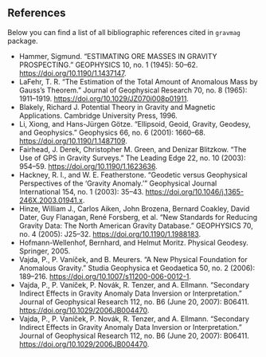 ## References

Below you can find a list of all bibliographic references cited in `gravmag`
package.

* Hammer, Sigmund. “ESTIMATING ORE MASSES IN GRAVITY PROSPECTING.” GEOPHYSICS 10, no. 1 (1945): 50–62. https://doi.org/10.1190/1.1437147.
* LaFehr, T. R. “The Estimation of the Total Amount of Anomalous Mass by Gauss’s Theorem.” Journal of Geophysical Research 70, no. 8 (1965): 1911–1919. https://doi.org/10.1029/JZ070i008p01911.
* Blakely, Richard J. Potential Theory in Gravity and Magnetic Applications.
Cambridge University Press, 1996.
* Li, Xiong, and Hans-Jürgen Götze. “Ellipsoid, Geoid, Gravity, Geodesy, and Geophysics.” Geophysics 66, no. 6 (2001): 1660–68. https://doi.org/10.1190/1.1487109.
* Fairhead, J. Derek, Christopher M. Green, and Denizar Blitzkow. “The Use of GPS in Gravity Surveys.” The Leading Edge 22, no. 10 (2003): 954–59. https://doi.org/10.1190/1.1623636.
* Hackney, R. I., and W. E. Featherstone. “Geodetic versus Geophysical Perspectives of the ‘Gravity Anomaly.’” Geophysical Journal International 154, no. 1 (2003): 35–43. https://doi.org/10.1046/j.1365-246X.2003.01941.x.
* Hinze, William J., Carlos Aiken, John Brozena, Bernard Coakley, David Dater, Guy Flanagan, René Forsberg, et al. “New Standards for Reducing Gravity Data: The North American Gravity Database.” GEOPHYSICS 70, no. 4 (2005): J25–32. https://doi.org/10.1190/1.1988183.
* Hofmann-Wellenhof, Bernhard, and Helmut Moritz. Physical Geodesy. Springer, 2005.
* Vajda, P., P. Vaníček, and B. Meurers. “A New Physical Foundation for Anomalous Gravity.” Studia Geophysica et Geodaetica 50, no. 2 (2006): 189–216. https://doi.org/10.1007/s11200-006-0012-1.
* Vajda, P., P. Vaníček, P. Novák, R. Tenzer, and A. Ellmann. “Secondary Indirect Effects in Gravity Anomaly Data Inversion or Interpretation.” Journal of Geophysical Research 112, no. B6 (June 20, 2007): B06411. https://doi.org/10.1029/2006JB004470.
* Vajda, P., P. Vaníček, P. Novák, R. Tenzer, and A. Ellmann. “Secondary Indirect Effects in Gravity Anomaly Data Inversion or Interpretation.” Journal of Geophysical Research 112, no. B6 (June 20, 2007): B06411. https://doi.org/10.1029/2006JB004470.
